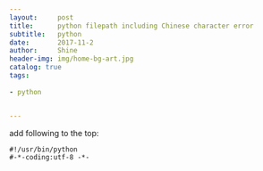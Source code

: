 ```yaml
---
layout:     post
title:      python filepath including Chinese character error
subtitle:   python
date:       2017-11-2
author:     Shine
header-img: img/home-bg-art.jpg
catalog: true
tags:
    
- python 


---
```


add following to the top:

```
#!/usr/bin/python
#-*-coding:utf-8 -*-

```
    

